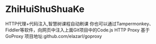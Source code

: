 # ZhiHuiShuShuaKe
HTTP代理+代码注入,智慧树课程自动刷课
你也可以通过Tampermonkey、Fiddler等软件，向网页中注入上面Git项目中的Code.js
HTTP Proxy 基于GoProxy 项目地址:github.com/elazarl/goproxy
